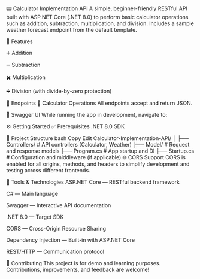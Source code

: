 📟 Calculator Implementation API
A simple, beginner-friendly RESTful API built with ASP.NET Core (.NET 8.0) to perform basic calculator operations such as addition, subtraction, multiplication, and division. Includes a sample weather forecast endpoint from the default template.

🚀 Features

➕ Addition

➖ Subtraction

✖️ Multiplication

➗ Division (with divide-by-zero protection)

📌 Endpoints
🔢 Calculator Operations
All endpoints accept and return JSON.


🧪 Swagger UI
While running the app in development, navigate to:


⚙️ Getting Started
✅ Prerequisites
.NET 8.0 SDK


🔧 Project Structure
bash
Copy
Edit
Calculator-Implementation-API/
│
├── Controllers/       # API controllers (Calculator, Weather)
├── Model/             # Request and response models
├── Program.cs         # App startup and DI
├── Startup.cs         # Configuration and middleware (if applicable)
🌐 CORS Support
CORS is enabled for all origins, methods, and headers to simplify development and testing across different frontends.

🧰 Tools & Technologies
ASP.NET Core — RESTful backend framework

C# — Main language

Swagger — Interactive API documentation

.NET 8.0 — Target SDK

CORS — Cross-Origin Resource Sharing

Dependency Injection — Built-in with ASP.NET Core

REST/HTTP — Communication protocol

🤝 Contributing
This project is for demo and learning purposes. Contributions, improvements, and feedback are welcome!

